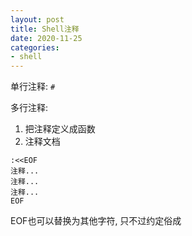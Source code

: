 ```yaml
---
layout: post
title: Shell注释
date: 2020-11-25
categories:
- shell
---
```


单行注释: `#`<br>

多行注释:
1. 把注释定义成函数
2. 注释文档
```shell
:<<EOF
注释...
注释...
注释...
EOF
```
EOF也可以替换为其他字符, 只不过约定俗成<br>


